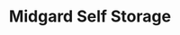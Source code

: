 ---
title: "Midgard Self Storage"
url: /seneca/midgard-self-storage-blue-ridge-blvd/
shop: storage rental
---